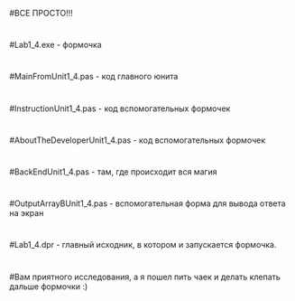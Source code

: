 #ВСЕ ПРОСТО!!!
#
#Lab1_4.exe - формочка
#
#MainFromUnit1_4.pas - код главного юнита
#
#InstructionUnit1_4.pas - код вспомогательных формочек
#
#AboutTheDeveloperUnit1_4.pas - код вспомогательных формочек
#
#BackEndUnit1_4.pas - там, где происходит вся магия
#
#OutputArrayBUnit1_4.pas - вспомогательная форма для вывода ответа на экран
#
#Lab1_4.dpr - главный исходник, в котором и запускается формочка.
#
#Вам приятного исследования, а я пошел пить чаек и делать клепать дальше формочки :)